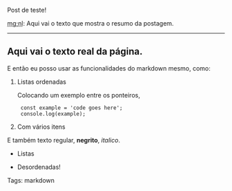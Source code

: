 Post de teste!

<abbr title="muito grande; nem lí">mg;nl</abbr>: Aqui vai o texto que mostra o resumo da postagem.

<hr/>

## Aqui vai o texto real da página.

E então eu posso usar as funcionalidades do markdown mesmo, como:

1. Listas ordenadas

	Colocando um exemplo entre os ponteiros,

		const example = 'code goes here';
		console.log(example);

2. Com vários itens

E também texto regular, **negrito**, _italico_.

* Listas

* Desordenadas!

Tags: markdown
